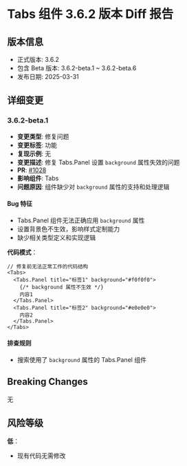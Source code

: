 # Tabs 组件 3.6.2 版本 Diff 报告

## 版本信息
- 正式版本: 3.6.2
- 包含 Beta 版本: 3.6.2-beta.1 ~ 3.6.2-beta.6
- 发布日期: 2025-03-31

## 详细变更

### 3.6.2-beta.1
- **变更类型**: 修复问题
- **变更标签**: 功能
- **复现示例**: 无
- **变更描述**: 修复 Tabs.Panel 设置 `background` 属性失效的问题
- **PR**: [#1028](https://github.com/sheinsight/shineout-next/pull/1028)
- **影响组件**: Tabs
- **问题原因**: 组件缺少对 `background` 属性的支持和处理逻辑

#### Bug 特征
- Tabs.Panel 组件无法正确应用 `background` 属性
- 设置背景色不生效，影响样式定制能力
- 缺少相关类型定义和实现逻辑

**代码模式**：
```tsx
// 修复前无法正常工作的代码结构
<Tabs>
  <Tabs.Panel title="标签1" background="#f0f0f0">
    {/* background 属性不生效 */}
    内容1
  </Tabs.Panel>
  <Tabs.Panel title="标签2" background="#e0e0e0">
    内容2
  </Tabs.Panel>
</Tabs>
```

#### 排查规则
- 搜索使用了 `background` 属性的 Tabs.Panel 组件

## Breaking Changes

无

## 风险等级

**低**：
- 现有代码无需修改